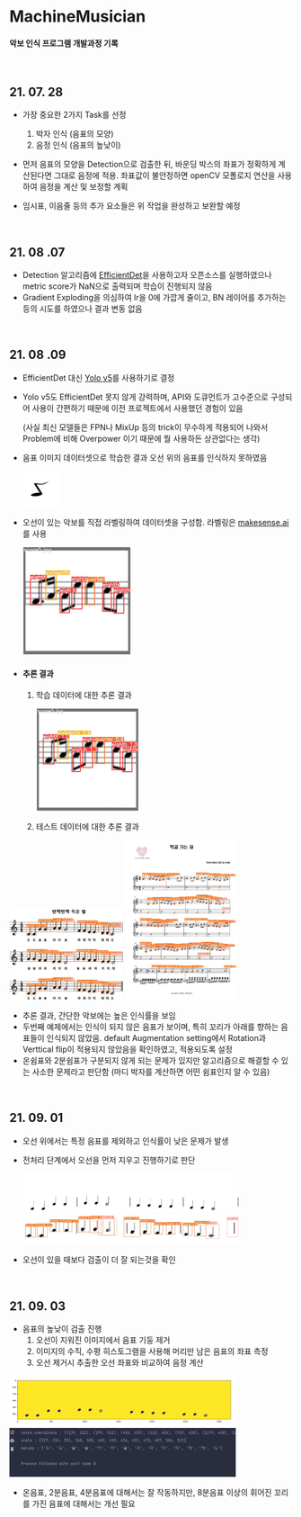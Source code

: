 # MachineMusician

#### 악보 인식 프로그램 개발과정 기록

</br>

## 21. 07. 28
* 가장 중요한 2가지 Task를 선정
    1. 박자 인식 (음표의 모양)
    2. 음정 인식 (음표의 높낮이)



* 먼저 음표의 모양을 Detection으로 검출한 뒤, 바운딩 박스의 좌표가 정확하게 계산된다면 그대로 음정에 적용. 좌표값이 불안정하면 openCV 모폴로지 연산을 사용하여 음정을 계산 및 보정할 계획

* 임시표, 이음줄 등의 추가 요소들은 위 작업을 완성하고 보완할 예정

  

</br>

## 21. 08 .07
* Detection 알고리즘에 [EfficientDet](https://github.com/xuannianz/EfficientDet)을 사용하고자 오픈소스를 실행하였으나 metric score가 NaN으로 출력되며 학습이 진행되지 않음
* Gradient Exploding을 의심하여 lr을 0에 가깝게 줄이고, BN 레이어를 추가하는 등의 시도를 하였으나 결과 변동 없음



</br>

## 21. 08 .09

* EfficientDet 대신 [Yolo v5](https://github.com/ultralytics/yolov5)를 사용하기로 결정

* Yolo v5도 EfficientDet 못지 않게 강력하며, API와 도큐먼트가 고수준으로 구성되어 사용이 간편하기 때문에 이전 프로젝트에서 사용했던 경험이 있음

  (사실 최신 모델들은 FPN나 MixUp 등의 trick이 무수하게 적용되어 나와서 Problem에 비해 Overpower 이기 때문에 뭘 사용하든 상관없다는 생각)

* 음표 이미지 데이터셋으로 학습한 결과 오선 위의 음표를 인식하지 못하였음

  ![Eighth](./images/e51.jpg)

  

* 오선이 있는 악보를 직접 라벨링하여 데이터셋을 구성함. 라벨링은 [makesense.ai](https://www.makesense.ai/)를 사용

  <img src="./images/val_batch0_labels.jpg" alt="라벨링 된 이미지" width="40%" />



* #### 추론 결과

  1. 학습 데이터에 대한 추론 결과

     <img src="./images/val_batch0_pred.jpg" alt="라벨링 된 이미지" width="40%" />

     

  2. 테스트 데이터에 대한 추론 결과

<img src="./images/score1.jpg" alt="라벨링 된 이미지" width="40%" />

<img src="./images/test2.jpg" alt="라벨링 된 이미지" width="40%" />

* 추론 결과, 간단한 악보에는 높은 인식률을 보임
* 두번째 예제에서는 인식이 되지 않은 음표가 보이며, 특히 꼬리가 아래를 향하는 음표들이 인식되지 않았음. default Augmentation setting에서 Rotation과 Verttical flip이 적용되지 않았음을 확인하였고, 적용되도록 설정
* 온쉼표와 2분쉼표가 구분되지 않게 되는 문제가 있지만 알고리즘으로 해결할 수 있는 사소한 문제라고 판단함 (마디 박자를 계산하면 어떤 쉼표인지 알 수 있음)



</br>

## 21. 09. 01

* 오선 위에서는 특정 음표를 제외하고 인식률이 낮은 문제가 발생

* 전처리 단계에서 오선을 먼저 지우고 진행하기로 판단

  <img src="./images/5destaff.jpg" alt="라벨링 된 이미지" width="80%" />

  <img src="./images/6.jpg" alt="라벨링 된 이미지" width="80%" />

* 오선이 있을 때보다 검출이 더 잘 되는것을 확인



</br>

## 21. 09. 03

* 음표의 높낮이 검출 진행
  1. 오선이 지워진 이미지에서 음표 기둥 제거
  2. 이미지의 수직, 수평 히스토그램을 사용해 머리만 남은 음표의 좌표 측정
  3. 오선 제거시 추출한 오선 좌표와 비교하여 음정 계산

<img src="./images/그림1.png" alt="라벨링 된 이미지" width="80%" />

<img src="./images/그림2.png" alt="라벨링 된 이미지" width="80%" />



* 온음표, 2분음표, 4분음표에 대해서는 잘 작동하지만, 8분음표 이상의 휘어진 꼬리를 가진 음표에 대해서는 개선 필요
